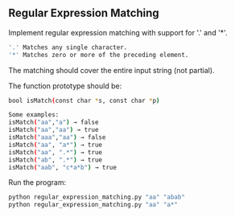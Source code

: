 ## Regular Expression Matching

Implement regular expression matching with support for '.' and '*'.
```bash
'.' Matches any single character.
'*' Matches zero or more of the preceding element.
```
The matching should cover the entire input string (not partial).

The function prototype should be:
```bash
bool isMatch(const char *s, const char *p)

Some examples:
isMatch("aa","a") → false
isMatch("aa","aa") → true
isMatch("aaa","aa") → false
isMatch("aa", "a*") → true
isMatch("aa", ".*") → true
isMatch("ab", ".*") → true
isMatch("aab", "c*a*b") → true
```
Run the program:
  ```bash
python regular_expression_matching.py "aa" "abab"
python regular_expression_matching.py "aa" "a*"
  ```
